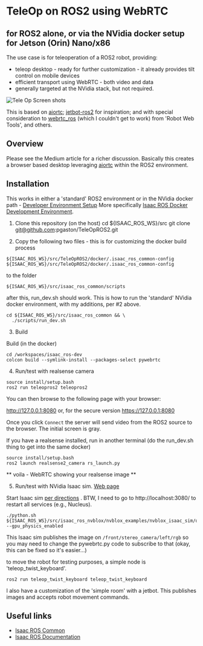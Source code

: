 # TeleOp on ROS2 using WebRTC 
## for ROS2 alone, or via the NVidia docker setup for Jetson (Orin) Nano/x86

The use case is for teleoperation of a ROS2 robot, providing:
- teleop desktop - ready for further customization - it already provides tilt control on mobile devices
- efficient transport using WebRTC - both video and data
- generally targeted at the NVidia stack, but not required.

![Tele Op Screen shots](iamges/TeleOpScreenshots.png "Tele Op Screen shots")

This is based on [aiortc](https://github.com/aiortc/aiortc); [jetbot-ros2](https://github.com/jdgalviss/jetbot-ros2) for inspiration; and with special consideration to [webrtc_ros](https://github.com/RobotWebTools/webrtc_ros) (which I couldn't get to work) from 'Robot Web Tools', and others.

## Overview

Please see the Medium article for a richer discussion.   Basically this creates a browser based desktop leveraging [aiortc](https://github.com/aiortc/aiortc) within the ROS2 environment.

## Installation

This works in either a 'standard' ROS2 environment or in the NVidia docker path -  [Developer Environment Setup](https://nvidia-isaac-ros.github.io/getting_started/dev_env_setup.html)    More specifically [Isaac ROS Docker Development Environment](https://nvidia-isaac-ros.github.io/repositories_and_packages/isaac_ros_common/index.html).    

1. Clone this repository (on the host)
cd ${ISAAC_ROS_WS}/src
git clone git@github.com:pgaston/TeleOpROS2.git

2. Copy the following two files - this is for customizing the docker build process
```
${ISAAC_ROS_WS}/src/TeleOpROS2/docker/.isaac_ros_common-config
${ISAAC_ROS_WS}/src/TeleOpROS2/docker/.isaac_ros_common-config
```
to the folder
```
${ISAAC_ROS_WS}/src/isaac_ros_common/scripts
```
after this, run_dev.sh should work.   This is how to run the 'standard' NVidia docker environment, with my additions, per #2 above.
```
cd ${ISAAC_ROS_WS}/src/isaac_ros_common && \
  ./scripts/run_dev.sh
```

3. Build

Build (in the docker)
```
cd /workspaces/isaac_ros-dev
colcon build --symlink-install --packages-select pywebrtc
```
4. Run/test with realsense camera
```
source install/setup.bash
ros2 run teleopros2 teleopros2
```

You can then browse to the following page with your browser:

http://127.0.0.1:8080
or, for the secure version
https://127.0.0.1:8080

Once you click `Connect` the server will send video from the ROS2 source to the
browser.   The initial screen is gray.

If you have a realsense installed, run in another terminal (do the run_dev.sh thing to get into the same docker)
```
source install/setup.bash
ros2 launch realsense2_camera rs_launch.py
```

** voila - WebRTC showing your realsense image **

5. Run/test with NVidia Isaac sim.   [Web page](https://nvidia-isaac-ros.github.io/concepts/scene_reconstruction/nvblox/tutorials/tutorial_isaac_sim.html)



Start Isaac sim [per directions](https://nvidia-isaac-ros.github.io/concepts/scene_reconstruction/nvblox/tutorials/tutorial_isaac_sim.html) .    BTW, I need to go to http://localhost:3080/ to restart all services (e.g., Nucleus).

```
./python.sh ${ISAAC_ROS_WS}/src/isaac_ros_nvblox/nvblox_examples/nvblox_isaac_sim/omniverse_scripts/start_isaac_sim.py --gpu_physics_enabled
```

This Isaac sim publishes the image on 
```/front/stereo_camera/left/rgb```
so you may need to change the pywebrtc.py code to subscribe to that (okay, this can be fixed so it's easier...)

to move the robot for testing purposes, a simple node is 'teleop_twist_keyboard'.
```
ros2 run teleop_twist_keyboard teleop_twist_keyboard
```
I also have a customization of the 'simple room' with a jetbot.   This publishes images and accepts robot movement commands.



## Useful links

- [Isaac ROS Common](https://github.com/NVIDIA-ISAAC-ROS/isaac_ros_common)
- [Isaac ROS Documentation](https://nvidia-isaac-ros.github.io/repositories_and_packages/isaac_ros_common/index.html) 

